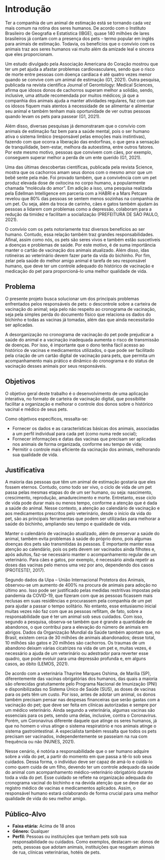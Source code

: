 # Introdução

Ter a companhia de um animal de estimação está se tornando cada vez mais comum na rotina dos seres humanos. De acordo com o Instituto Brasileiro de Geografia e Estatística (IBGE), quase 140 milhões de lares brasileiros já contam com a presença dos pets – termo popular em inglês para animais de estimação. Todavia, os benefícios que o convívio com os animais traz aos seres humanos vai muito além da amizade leal e sincera que eles proporcionam.

Um estudo divulgado pela Associação Americana do Coração mostrou que ter um pet ajuda a afastar problemas cardiovasculares, sendo que o risco de morte entre pessoas com doença cardíaca é até quatro vezes menor quando se convive com um animal de estimação (G1, 2021). Outra pesquisa, publicada na revista científica Journal of Gerontology: Medical Sciences, afirma que idosos donos de cachorros superam melhor a solidão, sendo, inclusive, uma atitude recomendada por muitos médicos; já que a companhia dos animais ajuda a manter atividades regulares, faz com que os idosos fiquem mais atentos à necessidade de se alimentar e alimentar seu animal e também tenham mais oportunidade de ver outras pessoas quando levam os pets para passear (G1, 2021).

Além disso, diversas pesquisas já demonstraram que o convívio com animais de estimação faz bem para a saúde mental, pois o ser humano ativa o sistema límbico (responsável pelas emoções mais instintivas), fazendo com que ocorra a liberação das endorfinas, o que gera a sensação de tranquilidade, bem-estar, melhora da autoestima, entre outros fatores. Por este mesmo motivo, pessoas que convivem com cães, por exemplo, conseguem superar melhor a perda de um ente querido (G1, 2021).

Uma das últimas descobertas científicas, publicada pela revista Science, mostra que os cachorros amam seus donos com o mesmo amor que um bebê sente pela mãe. Foi provado também, que a convivência com um pet produz elevada dose de oxitocina no corpo humano, a popularmente chamada “molécula do amor”. Em adição a isso, uma pesquisa realizada pela Edellman Intelligence em parceria com a HABRI e a Mars Petcare revelou que 80% das pessoas se sentem menos sozinhas na companhia de um pet. Ou seja, além da troca de carinho, cães e gatos também ajudam às pessoas a lidarem com problemas como a depressão, colaboram para a redução da timidez e facilitam a socialização (PREFEITURA DE SÃO PAULO, 2021).

O convívio com os pets notoriamente traz diversos benefícios ao ser humano. Contudo, essa relação também traz grandes responsabilidades. Afinal, assim como nós, os pets são seres vivos e também estão suscetíveis a doenças e problemas de saúde. Por este motivo, é de suma importância manter o cartão de vacinação dos animais atualizado. Além disso, idas rotineiras ao veterinário devem fazer parte da vida do bichinho. Por fim, zelar pela saúde do melhor amigo animal é tarefa de seu responsável humano, que deve ter um controle adequado do histórico de vacinação e medicação do pet para proporcioná-lo uma melhor qualidade de vida. 

## Problema

O presente projeto busca solucionar um dos principais problemas enfrentados pelos responsáveis de pets: o descontrole sobre a carteira de vacinação do animal; seja pelo não respeito ao cronograma de vacinação, seja pela simples perda do documento físico que relaciona os dados do bichinho e todas as vacinas já tomadas, além das que ainda necessitarão ser aplicadas. 

A desorganização no cronograma de vacinação do pet pode prejudicar a saúde do animal e a vacinação inadequada aumenta o risco de transmissão de doenças. Por isso, é importante que o dono tenha fácil acesso ao histórico de vacinas e medicamentos utilizados, o que pode ser facilitado pela criação de um cartão digital de vacinação para pets, que permita um acompanhamento mais prático e dinâmico do cronograma e do status de vacinação desses animais por seus responsáveis.

## Objetivos

O objetivo geral deste trabalho é o desenvolvimento de uma aplicação interativa, no formato de carteira de vacinação digital, que possibilite facilitar a organização e melhorar o controle dos donos sobre o histórico vacinal e médico de seus pets.

Como objetivos específicos, ressalta-se:

- Fornecer os dados e as características básicas dos animais, associadas a um perfil individual para cada pet (como numa rede social);
- Fornecer informações e datas das vacinas que precisam ser aplicadas nos animais de forma organizada, conforme seu tempo de vida;
- Permitir o controle mais eficiente da vacinação dos animais, melhorando sua qualidade de vida.

## Justificativa

A maioria das pessoas que têm um animal de estimação gostaria que eles fossem eternos. Contudo, como todo ser vivo, o ciclo de vida de um pet passa pelas mesmas etapas do de um ser humano, ou seja: nascimento, crescimento, reprodução, amadurecimento e morte. Entretanto, esse ciclo de vida pode durar mais ou menos tempo, conforme a atenção que é dada a saúde do animal. Nesse contexto, a atenção ao calendário de vacinação e aos medicamentos prescritos pelo veterinário, desde o início da vida do pet, são as principais ferramentas que podem ser utilizadas para melhorar a saúde do bichinho, ampliando seu tempo e qualidade de vida.

Manter o calendário de vacinação atualizado, além de preservar a saúde do animal, também evita problemas à saúde do próprio dono, pois algumas doenças dos pets são transmitidas às pessoas. É importante manter essa atenção ao calendário, pois os pets devem ser vacinados ainda filhotes e, após adultos, faz-se necessário manter o acompanhamento regular de um veterinário. Para cães e gatos, por exemplo, é necessário ainda repetir as doses das vacinas pelo menos uma vez por ano, dependendo dos casos (PROTESTE!, 2017).

Segundo dados da Uipa – União Internacional Protetora dos Animais, observou-se um aumento de 400% na procura de animais para adoção no último ano. Isso pode ser justificado pelas medidas restritivas impostas pela pandemia da COVID-19, que fizeram com que as pessoas ficassem mais reclusas em suas residências e procurassem pela companhia de um pet para ajudar a passar o tempo solitário. No entanto, esse entusiasmo inicial muitas vezes não faz com que as pessoas reflitam, de fato, sobre a responsabilidade que é ter um animal sob seus cuidados. Com isso, segundo a pesquisa, observa-se também que é grande a quantidade de abandonos, o que contribui para a elevação do número de animais em abrigos. Dados da Organização Mundial da Saúde também apontam que, no Brasil, existem cerca de 30 milhões de animais abandonados; desse total, 10 milhões são gatos e 20 milhões são cachorros. Os traumas de um abandono deixam várias cicatrizes na vida de um pet e, muitas vezes, é necessário a ajuda de um veterinário ou adestrador para reverter esse quadro, que pode evoluir para uma depressão profunda e, em alguns casos, ao óbito (LEMOS, 2021).

De acordo com a veterinária Thayrine Marques Oshima, de Marília (SP), diferentemente das vacinas obrigatórias dos humanos, das quais a maioria são oferecidas gratuitamente pelo Programa Nacional de Imunização (PNI) e disponibilizadas no Sistema Único de Saúde (SUS), as doses de vacinas para os pets têm um custo. Por isso, antes de adotar um animal, os donos também precisam pensar nas despesas financeiras que serão gastas com a vacinação do pet; que deve ser feita em clínicas autorizadas e sempre por um médico veterinário. Ainda segundo a veterinária, algumas vacinas são essenciais para os pets, sendo uma delas, inclusive, contra o Coronavírus. Porém, um Coronavírus diferente daquele que atinge os seres humanos, já que no homem o vírus atinge o sistema respiratório e nos animais atinge o sistema gastrointestinal. A especialista também ressalta que todos os pets precisam ser vacinados, independentemente se passeiam na rua com frequência ou não (NUNES, 2021).

Nesse cenário, é notória a responsabilidade que o ser humano adquire sobre a vida do pet, a partir do momento em que passa a tê-lo sob seus cuidados. Dessa forma, o indivíduo deve ser capaz de amá-lo e cuidá-lo como quem cuida de um filho, devendo ter um controle adequado da saúde do animal com acompanhamento médico-veterinário obrigatório durante toda a vida do pet. Esse cuidado se reflete na organização adequada do cronograma vacinal do bichinho e na devida atenção que se deve dar ao registro médico de vacinas e medicamentos aplicados. Assim, o responsável humano estará colaborando de forma crucial para uma melhor qualidade de vida do seu melhor amigo. 

## Público-Alvo

- **Faixa etária:** Acima de 18 anos
- **Gênero:** Qualquer
- **Perfil:** Pessoas ou instituições que tenham pets sob sua responsabilidade ou cuidados. Como exemplos, destacam-se: donos de pets, pessoas que adotam animais, instituições que resgatam animais de rua, clínicas veterinárias, hotéis de pets.

